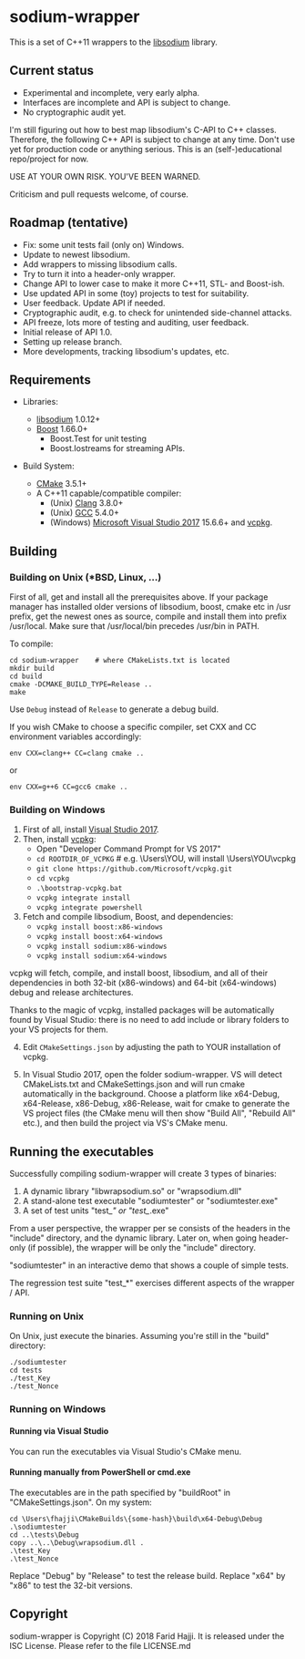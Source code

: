 # sodium-wrapper

This is a set of C++11 wrappers to the [libsodium](https://download.libsodium.org/doc/) library.

## Current status

* Experimental and incomplete, very early alpha.
* Interfaces are incomplete and API is subject to change.
* No cryptographic audit yet.

I'm still figuring out how to best map libsodium's C-API to C++
classes. Therefore, the following C++ API is subject to change
at any time. Don't use yet for production code or anything serious.
This is an (self-)educational repo/project for now.

USE AT YOUR OWN RISK. YOU'VE BEEN WARNED.

Criticism and pull requests welcome, of course.

## Roadmap (tentative)

* Fix: some unit tests fail (only on) Windows.
* Update to newest libsodium.
* Add wrappers to missing libsodium calls.
* Try to turn it into a header-only wrapper.
* Change API to lower case to make it more C++11, STL- and Boost-ish.
* Use updated API in some (toy) projects to test for suitability.
* User feedback. Update API if needed.
* Cryptographic audit, e.g. to check for unintended side-channel attacks.
* API freeze, lots more of testing and auditing, user feedback.
* Initial release of API 1.0.
* Setting up release branch.
* More developments, tracking libsodium's updates, etc.

## Requirements

* Libraries:
  * [libsodium](https://github.com/jedisct1/libsodium) 1.0.12+
  * [Boost](https://www.boost.org/) 1.66.0+
    * Boost.Test for unit testing
	* Boost.Iostreams for streaming APIs.

* Build System:
  * [CMake](https://cmake.org/) 3.5.1+
  * A C++11 capable/compatible compiler:
    * (Unix) [Clang](https://clang.llvm.org/) 3.8.0+
	* (Unix) [GCC](https://gcc.gnu.org/) 5.4.0+
	* (Windows) [Microsoft Visual Studio 2017](https://www.visualstudio.com/vs/) 15.6.6+ and [vcpkg](https://github.com/Microsoft/vcpkg).

## Building

### Building on Unix (*BSD, Linux, ...)

First of all, get and install all the prerequisites above.
If your package manager has installed older versions of libsodium, boost,
cmake etc in /usr prefix, get the newest ones as source, compile and
install them into prefix /usr/local. Make sure that /usr/local/bin precedes
/usr/bin in PATH.

To compile:

```
cd sodium-wrapper    # where CMakeLists.txt is located
mkdir build
cd build
cmake -DCMAKE_BUILD_TYPE=Release ..
make
```

Use `Debug` instead of `Release` to generate a debug build.

If you wish CMake to choose a specific compiler, set CXX and
CC environment variables accordingly:

```
env CXX=clang++ CC=clang cmake ..
```

or

```
env CXX=g++6 CC=gcc6 cmake ..
```

### Building on Windows

1. First of all, install [Visual Studio 2017](https://www.visualstudio.com/vs/).
2. Then, install [vcpkg](https://docs.microsoft.com/en-us/cpp/vcpkg):
     * Open "Developer Command Prompt for VS 2017"
	 * `cd ROOTDIR_OF_VCPKG` # e.g. \Users\YOU, will install \Users\YOU\vcpkg
	 * `git clone https://github.com/Microsoft/vcpkg.git`
	 * `cd vcpkg`
	 * `.\bootstrap-vcpkg.bat`
	 * `vcpkg integrate install`
	 * `vcpkg integrate powershell`
3. Fetch and compile libsodium, Boost, and dependencies:
     * `vcpkg install boost:x86-windows`
	 * `vcpkg install boost:x64-windows`
	 * `vcpkg install sodium:x86-windows`
	 * `vcpkg install sodium:x64-windows`

vcpkg will fetch, compile, and install boost, libsodium, and
all of their dependencies in both 32-bit (x86-windows) and
64-bit (x64-windows) debug and release architectures.
	 
Thanks to the magic of vcpkg, installed packages will be automatically
found by Visual Studio: there is no need to add include or library folders
to your VS projects for them.

4. Edit `CMakeSettings.json` by adjusting the path to YOUR
installation of vcpkg.

5. In Visual Studio 2017, open the folder sodium-wrapper.
VS will detect CMakeLists.txt and CMakeSettings.json and
will run cmake automatically in the background. Choose a platform
like x64-Debug, x64-Release, x86-Debug, x86-Release, wait for cmake
to generate the VS project files (the CMake menu will then show
"Build All", "Rebuild All" etc.), and then build the project via
VS's CMake menu.

## Running the executables

Successfully compiling sodium-wrapper will create 3 types of binaries:

1. A dynamic library "libwrapsodium.so" or "wrapsodium.dll"
2. A stand-alone test executable "sodiumtester" or "sodiumtester.exe"
3. A set of test units "test_*" or "test_*.exe"

From a user perspective, the wrapper per se consists of the headers
in the "include" directory, and the dynamic library. Later on, when
going header-only (if possible), the wrapper will be only the "include"
directory.

"sodiumtester" in an interactive demo that shows a couple of simple tests.

The regression test suite "test_*" exercises different aspects of the
wrapper / API.

### Running on Unix

On Unix, just execute the binaries. Assuming you're still in the
"build" directory:

```
./sodiumtester
cd tests
./test_Key
./test_Nonce
```

### Running on Windows

#### Running via Visual Studio

You can run the executables via Visual Studio's CMake menu.

#### Running manually from PowerShell or cmd.exe

The executables are in the path specified by "buildRoot" in
"CMakeSettings.json". On my system:

```
cd \Users\fhajji\CMakeBuilds\{some-hash}\build\x64-Debug\Debug
.\sodiumtester
cd ..\tests\Debug
copy ..\..\Debug\wrapsodium.dll .
.\test_Key
.\test_Nonce
```

Replace "Debug" by "Release" to test the release build.
Replace "x64" by "x86" to test the 32-bit versions.

## Copyright

sodium-wrapper is Copyright (C) 2018 Farid Hajji. It is released under
the ISC License. Please refer to the file LICENSE.md
